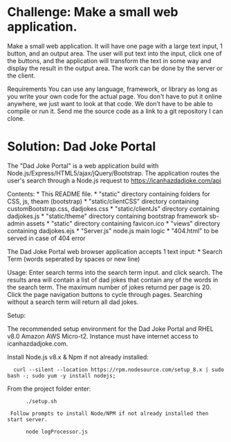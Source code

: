  
  
  # Challenge: Make a small web application.
  
  
  Make a small web application. It will have one page with a large text input, 1 button, and an output area. The user will put text into the input, click one of the buttons, and the application will transform the text in some way and display the result in the output area. The work can be done by the server or the client.
  
  Requirements
  You can use any language, framework, or library as long as you write your own code for the actual page.
  You don't have to put it online anywhere, we just want to look at that code. We don’t have to be able to compile or run it.
  Send me the source code as a link to a git repository I can clone.
   
   # Solution: Dad Joke Portal
   
   The "Dad Joke Portal" is a web application build with Node.js/Express/HTML5/ajax/jQuery/Bootstrap.
   The application routes the user's search through a Node.js request to https://icanhazdadjoke.com/api
   
   Contents:
       * This README file.
       * "static" directory containing folders for CSS, js, theam (bootstrap)
       * "static/clientCSS" directory containing customBootstrap.css, dadjokes.css
       * "static/clientJs" directory containing dadjokes.js
       * "static/theme" directory containing bootstrap framework sb-admin assets
       * "static" directory containing favicon.ico 
       * "views" directory containing dadjokes.ejs
       * "Server.js" node.js main logic 
       * "404.html" to be served in case of 404 error
              
        
   The Dad Joke Portal web browser application accepts 1 text input:
        * Search Term (words seperated by spaces or new line)
  
  Usage:
  Enter search terms into the search term input. and click search. The results area will contain a list of dad jokes that contain any of the words in the search term. The maximum number of jokes returnd per page is 20. Click the page navigation buttons to cycle through pages. Searching without a search term will return all dad jokes.
  
  
  Setup: 
  
  The recommended setup environment for the Dad Joke Portal and RHEL v8.0 Amazon AWS Micro-t2. Instance must have internet access to icanhazdadjoke.com.
  
  Install Node.js v8.x & Npm if not already installed:
  
      curl --silent --location https://rpm.nodesource.com/setup_8.x | sudo bash -; sudo yum -y install nodejs;
  
  From the project folder enter:
  
          ./setup.sh
  
     Follow prompts to install Node/NPM if not already installed then start server.
     
          node logProcessor.js
          
     